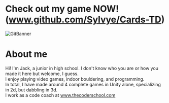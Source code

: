 # Check out my game NOW! (www.github.com/Sylvye/Cards-TD)
![GitBanner](https://github.com/user-attachments/assets/cd5fbd6a-804a-4db2-b377-d5a4da266de0)
# About me
Hi! I'm Jack, a junior in high school. I don't know who you are or how you made it here but welcome, I guess.  
I enjoy playing video games, indoor bouldering, and programming.  
In total, I have made around 4 complete games in Unity alone, specializing in 2d, but dabbling in 3d.  
I work as a code coach at www.thecoderschool.com  
